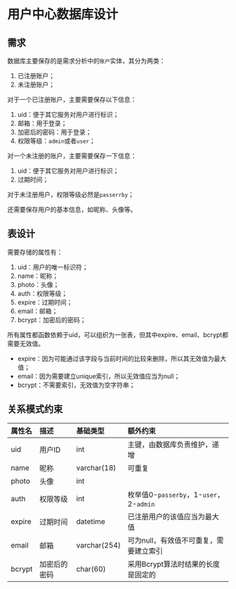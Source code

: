 # 用户中心数据库设计

## 需求

数据库主要保存的是需求分析中的`账户`实体，其分为两类：

1. 已注册账户；
2. 未注册账户；

对于一个已注册账户，主要需要保存以下信息：

1. uid：便于其它服务对用户进行标识；
2. 邮箱：用于登录；
3. 加密后的密码：用于登录；
4. 权限等级：`admin`或者`user`；

对一个未注册的账户，主要需要保存一下信息：

1. uid：便于其它服务对用户进行标识；
2. 过期时间；

对于未注册用户，权限等级必然是`passerrby`；

还需要保存用户的基本信息，如昵称、头像等。

## 表设计

需要存储的属性有：

1. uid：用户的唯一标识符；
2. name：昵称；
3. photo：头像；
4. auth：权限等级；
5. expire：过期时间；
6. email：邮箱；
7. bcrypt：加密后的密码；

所有属性都函数依赖于uid，可以组织为一张表，但其中expire、email、bcrypt都需要无效值。

* expire：因为可能通过该字段与当前时间的比较来删除，所以其无效值为最大值；
* email：因为需要建立unique索引，所以无效值应当为null；
* bcrypt：不需要索引，无效值为空字符串；

## 关系模式约束

|属性名|描述|基础类型|额外约束|
|:-|:-|:-|:-|
|uid|用户ID|int|主键，由数据库负责维护，递增|
|name|昵称|varchar(18)|可重复|
|photo|头像|int||
|auth|权限等级|int|枚举值0-`passerby`，1-`user`，2-`admin`|
|expire|过期时间|datetime|已注册用户的该值应当为最大值|
|email|邮箱|varchar(254)|可为null，有效值不可重复，需要建立索引|
|bcrypt|加密后的密码|char(60)|采用Bcrypt算法时结果的长度是固定的|

